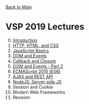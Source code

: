 [Back to Main](https://github.com/ubc-vsp19/classroom)

# VSP 2019 Lectures

0. [Introduction](https://github.com/ubc-vsp19/classroom/raw/master/lectures/lecture-0.pdf)
1. [HTTP, HTML, and CSS](https://github.com/ubc-vsp19/classroom/raw/master/lectures/lecture-1.pdf)
2. [JavaScript Basics](https://github.com/ubc-vsp19/classroom/raw/master/lectures/lecture-2.pdf)
3. [DOM and Events](https://github.com/ubc-vsp19/classroom/raw/master/lectures/lecture-3.pdf)
4. [Callback and Closure](https://github.com/ubc-vsp19/classroom/raw/master/lectures/lecture-4.pdf)
5. [DOM and Events - Part 2](https://github.com/ubc-vsp19/classroom/raw/master/lectures/lecture-5.pdf)
6. [ECMAScript 2015 (ES6)](https://github.com/ubc-vsp19/classroom/raw/master/lectures/lecture-6.pdf)
7. [AJAX and REST API](https://github.com/ubc-vsp19/classroom/raw/master/lectures/lecture-7.pdf)
8. [NodeJS: Server-side JS](https://github.com/ubc-vsp19/classroom/raw/master/lectures/lecture-8.pdf)
9. Session and Cookie
10. Modern Web Frameworks
11. Revision
